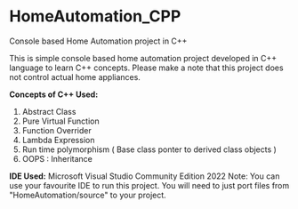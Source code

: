 # HomeAutomation_CPP
Console based Home Automation project in C++

This is simple console based home automation project developed in C++ language to learn C++ concepts. 
Please make a note that this project does not control actual home appliances.

**Concepts of C++ Used:**
1. Abstract Class
2. Pure Virtual Function
3. Function Overrider
4. Lambda Expression
5. Run time polymorphism ( Base class ponter to derived class objects )
6. OOPS : Inheritance

**IDE Used:**
Microsoft Visual Studio Community Edition 2022 
Note: You can use your favourite IDE to run this project. You will need to just port files from "HomeAutomation/source" to your project.


